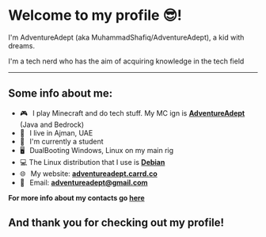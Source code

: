 # Welcome to my profile 😎!
I'm AdventureAdept (aka MuhammadShafiq/AdventureAdept), a kid with dreams.

I'm a tech nerd who has the aim of acquiring knowledge in the tech field
***
## Some info about me:
* 🎮⠀I play Minecraft and do tech stuff. My MC ign is [**AdventureAdept**](https://namemc.com/AdventureAdept) (Java and Bedrock)
* 📍⠀I live in Ajman, UAE
* 🏫⠀I'm currently a student
* 🖥⠀DualBooting Windows, Linux on my main rig
* 💻 The Linux distribution that I use is [**Debian**](https://www.debian.org)
* 🌐⠀My website: [**adventureadept.carrd.co**](https://adventureadept.carrd.co)
* 📧⠀Email: <a href="adventureadept@gmail.com">**adventureadept@gmail.com**</a><br>

**For more info about my contacts go [here](https://adventureadept.carrd.co/#links)**

## And thank you for checking out my profile!
